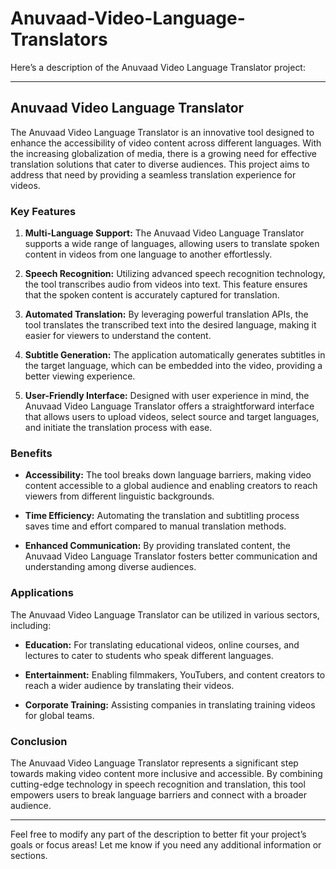 # Anuvaad-Video-Language-Translators

Here’s a description of the Anuvaad Video Language Translator project:

---

## Anuvaad Video Language Translator

The Anuvaad Video Language Translator is an innovative tool designed to enhance the accessibility of video content across different languages. With the increasing globalization of media, there is a growing need for effective translation solutions that cater to diverse audiences. This project aims to address that need by providing a seamless translation experience for videos.

### Key Features

1. **Multi-Language Support:** The Anuvaad Video Language Translator supports a wide range of languages, allowing users to translate spoken content in videos from one language to another effortlessly.

2. **Speech Recognition:** Utilizing advanced speech recognition technology, the tool transcribes audio from videos into text. This feature ensures that the spoken content is accurately captured for translation.

3. **Automated Translation:** By leveraging powerful translation APIs, the tool translates the transcribed text into the desired language, making it easier for viewers to understand the content.

4. **Subtitle Generation:** The application automatically generates subtitles in the target language, which can be embedded into the video, providing a better viewing experience.

5. **User-Friendly Interface:** Designed with user experience in mind, the Anuvaad Video Language Translator offers a straightforward interface that allows users to upload videos, select source and target languages, and initiate the translation process with ease.

### Benefits

- **Accessibility:** The tool breaks down language barriers, making video content accessible to a global audience and enabling creators to reach viewers from different linguistic backgrounds.

- **Time Efficiency:** Automating the translation and subtitling process saves time and effort compared to manual translation methods.

- **Enhanced Communication:** By providing translated content, the Anuvaad Video Language Translator fosters better communication and understanding among diverse audiences.

### Applications

The Anuvaad Video Language Translator can be utilized in various sectors, including:

- **Education:** For translating educational videos, online courses, and lectures to cater to students who speak different languages.

- **Entertainment:** Enabling filmmakers, YouTubers, and content creators to reach a wider audience by translating their videos.

- **Corporate Training:** Assisting companies in translating training videos for global teams.

### Conclusion

The Anuvaad Video Language Translator represents a significant step towards making video content more inclusive and accessible. By combining cutting-edge technology in speech recognition and translation, this tool empowers users to break language barriers and connect with a broader audience.

---

Feel free to modify any part of the description to better fit your project’s goals or focus areas! Let me know if you need any additional information or sections.
